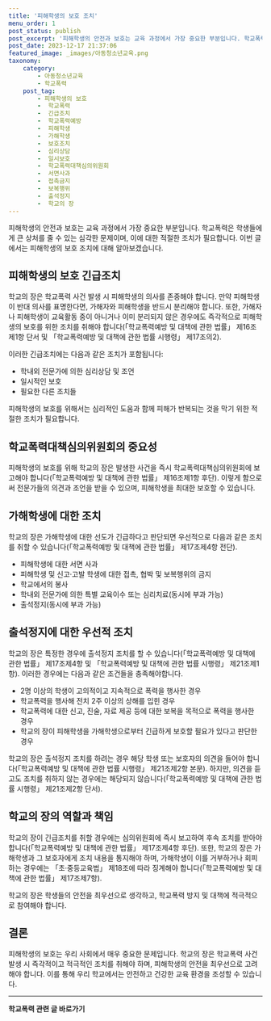 ```yaml
---
title: '피해학생의 보호 조치'
menu_order: 1
post_status: publish
post_excerpt: '피해학생의 안전과 보호는 교육 과정에서 가장 중요한 부분입니다. 학교폭력은 학생들에게 큰 상처를 줄 수 있는 심각한 문제이며, 이에 대한 적절한 조치가 필요합니다. 이번 글에서는 피해학생의 보호 조치에 대해 알아보겠습니다.'
post_date: 2023-12-17 21:37:06
featured_image: _images/아동청소년교육.png
taxonomy:
    category:
        - 아동청소년교육
        - 학교폭력
    post_tag:
        - 피해학생의 보호
        -  학교폭력
        -  긴급조치
        -  학교폭력예방
        -  피해학생
        -  가해학생
        -  보호조치
        -  심리상담
        -  일시보호
        -  학교폭력대책심의위원회
        -  서면사과
        -  접촉금지
        -  보복행위
        -  출석정지
        -  학교의 장
---
```



피해학생의 안전과 보호는 교육 과정에서 가장 중요한 부분입니다. 학교폭력은 학생들에게 큰 상처를 줄 수 있는 심각한 문제이며, 이에 대한 적절한 조치가 필요합니다. 이번 글에서는 피해학생의 보호 조치에 대해 알아보겠습니다.

## 피해학생의 보호 긴급조치

학교의 장은 학교폭력 사건 발생 시 피해학생의 의사를 존중해야 합니다. 만약 피해학생이 반대 의사를 표명한다면, 가해자와 피해학생을 반드시 분리해야 합니다. 또한, 가해자나 피해학생이 교육활동 중이 아니거나 이미 분리되지 않은 경우에도 즉각적으로 피해학생의 보호를 위한 조치를 취해야 합니다(「학교폭력예방 및 대책에 관한 법률」 제16조제1항 단서 및 「학교폭력예방 및 대책에 관한 법률 시행령」 제17조의2).

이러한 긴급조치에는 다음과 같은 조치가 포함됩니다:

- 학내외 전문가에 의한 심리상담 및 조언
- 일시적인 보호
- 필요한 다른 조치들

피해학생의 보호를 위해서는 심리적인 도움과 함께 피해가 반복되는 것을 막기 위한 적절한 조치가 필요합니다.

## 학교폭력대책심의위원회의 중요성

피해학생의 보호를 위해 학교의 장은 발생한 사건을 즉시 학교폭력대책심의위원회에 보고해야 합니다(「학교폭력예방 및 대책에 관한 법률」 제16조제1항 후단). 이렇게 함으로써 전문가들의 의견과 조언을 받을 수 있으며, 피해학생을 최대한 보호할 수 있습니다.

## 가해학생에 대한 조치

학교의 장은 가해학생에 대한 선도가 긴급하다고 판단되면 우선적으로 다음과 같은 조치를 취할 수 있습니다(「학교폭력예방 및 대책에 관한 법률」 제17조제4항 전단).

- 피해학생에 대한 서면 사과
- 피해학생 및 신고·고발 학생에 대한 접촉, 협박 및 보복행위의 금지
- 학교에서의 봉사
- 학내외 전문가에 의한 특별 교육이수 또는 심리치료(동시에 부과 가능)
- 출석정지(동시에 부과 가능)

## 출석정지에 대한 우선적 조치

학교의 장은 특정한 경우에 출석정지 조치를 할 수 있습니다(「학교폭력예방 및 대책에 관한 법률」 제17조제4항 및 「학교폭력예방 및 대책에 관한 법률 시행령」 제21조제1항). 이러한 경우에는 다음과 같은 조건들을 충족해야합니다.

- 2명 이상의 학생이 고의적이고 지속적으로 폭력을 행사한 경우
- 학교폭력을 행사해 전치 2주 이상의 상해를 입힌 경우
- 학교폭력에 대한 신고, 진술, 자료 제공 등에 대한 보복을 목적으로 폭력을 행사한 경우
- 학교의 장이 피해학생을 가해학생으로부터 긴급하게 보호할 필요가 있다고 판단한 경우

학교의 장은 출석정지 조치를 하려는 경우 해당 학생 또는 보호자의 의견을 들어야 합니다(「학교폭력예방 및 대책에 관한 법률 시행령」 제21조제2항 본문). 하지만, 의견을 듣고도 조치를 취하지 않는 경우에는 해당되지 않습니다(「학교폭력예방 및 대책에 관한 법률 시행령」 제21조제2항 단서).

## 학교의 장의 역할과 책임

학교의 장이 긴급조치를 취할 경우에는 심의위원회에 즉시 보고하여 후속 조치를 받아야 합니다(「학교폭력예방 및 대책에 관한 법률」 제17조제4항 후단). 또한, 학교의 장은 가해학생과 그 보호자에게 조치 내용을 통지해야 하며, 가해학생이 이를 거부하거나 회피하는 경우에는 「초·중등교육법」 제18조에 따라 징계해야 합니다(「학교폭력예방 및 대책에 관한 법률」 제17조제7항).

학교의 장은 학생들의 안전을 최우선으로 생각하고, 학교폭력 방지 및 대책에 적극적으로 참여해야 합니다.

## 결론

피해학생의 보호는 우리 사회에서 매우 중요한 문제입니다. 학교의 장은 학교폭력 사건 발생 시 즉각적이고 적극적인 조치를 취해야 하며, 피해학생의 안전을 최우선으로 고려해야 합니다. 이를 통해 우리 학교에서는 안전하고 건강한 교육 환경을 조성할 수 있습니다.
<!-- wp:separator -->
<hr class="wp-block-separator has-alpha-channel-opacity"/>
<!-- /wp:separator -->

<!-- wp:group {"backgroundColor":"base","layout":{"type":"constrained"}} -->
<div class="wp-block-group has-base-background-color has-background"><!-- wp:paragraph {"align":"center","fontSize":"medium"} -->
<p class="has-text-align-center has-large-font-size"><strong>학교폭력 관련 글 바로가기</strong></p>
<!-- /wp:paragraph -->


<!-- wp:latest-posts
{"categories":[{"id":35370,"count":19,"description":"","link":"https://uknowlaw.com/category/%ed%95%99%ea%b5%90%ed%8f%ad%eb%a0%a5/","name":"학교폭력","slug":"학교폭력","taxonomy":"category","parent":0,"meta":[],"_links":{"self":[{"href":"https://uknowlaw.com/wp-json/wp/v2/categories/35370"}],"collection":[{"href":"https://uknowlaw.com/wp-json/wp/v2/categories"}],"about":[{"href":"https://uknowlaw.com/wp-json/wp/v2/taxonomies/category"}],"wp:post_type":[{"href":"https://uknowlaw.com/wp-json/wp/v2/posts?categories=35370"}],"curies":[{"name":"wp","href":"https://api.w.org/{rel}","templated":true}]}}],"postsToShow":100,"excerptLength":28,"postLayout":"grid","columns":2,"featuredImageAlign":"left","featuredImageSizeSlug":"large","fontSize":"small"} /--></div>
<!-- /wp:group -->